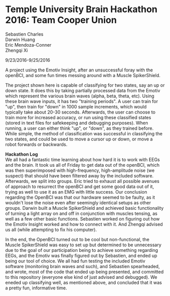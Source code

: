 # Temple University Brain Hackathon 2016: Team Cooper Union
Sebastien Charles </br>
Darwin Huang </br>
Eric Mendoza-Conner </br>
Zhengqi Xi

9/23/2016-9/25/2016 </br>

A project using the Emotiv Insight, after an unsuccessful foray with the openBCI, and some fun times messing around with a Muscle SpikerShield.

The project shown here is capable of classifying for two states, say an up or down state. It does this by taking partially processed data from the Emotiv which represent the various brain waves (alpha, beta, theta, etc). Using these brain wave inputs, it has two "training periods". A user can train for "up", then train for "down" in 1000 sample increments, which would typically take about 20-30 seconds. Afterwards, the user can choose to train more for increased accuracy, or run using these classified states (stored in text files for safekeeping and debugging purposes). When running, a user can either think "up", or "down", as they trained before. While simple, the method of classification was successful in classifying the two states, and could be used to move a cursor up or down, or move a robot forwards or backwards.

 <b>Hackathon Log</b></br>
We all had a fantastic time learning about how hard it is to work with EEGs and the brain. It took us all of Friday to get data out of the openBCI, which was then superimposed with high-frequency, high-amplitude noise (we suspect) that should have been filtered away by the included software. Afterwards, we split into groups. Eric tried to exhaust all possible avenues of approach to resurrect the openBCI and get some good data out of it, trying as well to use it as an EMG with little success. Our conclusion regarding the OpenBCI was that our hardware seemed to be faulty, as it wouldn't lose the noise even after seemingly identical setups as other groups. Darwin built a Muscle SpikerShield and achieved basic functionality of turning a light array on and off in conjunction with muscles tensing, as well as a few other basic functions. Sebastien worked on figuring out how the Emotiv Insight worked and how to connect with it. And Zhengqi advised us all (while attempting to fix his computer).

In the end, the OpenBCI turned out to be cool but non-functional, the Muscle SpikerShield was easy to set up but determined to be unnecessary due to the goal of our participation being to achieve something regarding EEGs, and the Emotiv was finally figured out by Sebastien, and ended up being our tool of choice. We all had fun testing the included Emotiv software (monitoring brain waves and such), and Sebastien spearheaded, and wrote, most of the code that ended up being presented, and committed to this repository (everyone else kind of just advised and debugged). We eneded up classifying well, as mentioned above, and concluded that it was a pretty fun, informative time.
